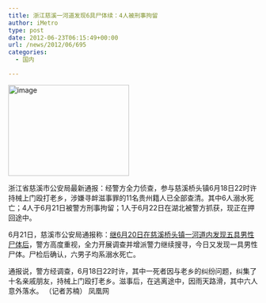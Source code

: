 ```yaml
---
title: 浙江慈溪一河道发现6具尸体续：4人被刑事拘留
author: iMetro
type: post
date: 2012-06-23T06:15:49+00:00
url: /news/2012/06/695
categories:
  - 国内

---
```

<a href="http://news.ifeng.com/mainland/detail_2012_06/23/15500136_0.shtml" target="_blank"><img style="background-image: none; border-bottom: 0px; border-left: 0px; padding-left: 0px; padding-right: 0px; display: inline; border-top: 0px; border-right: 0px; padding-top: 0px" title="image" border="0" alt="image" src="http://metronews-wordpress.stor.sinaapp.com/uploads/2012/06/image1.png" width="244" height="184" /></a>

浙江省慈溪市公安局最新通报：经警方全力侦查，参与慈溪桥头镇6月18日22时许持械上门殴打老乡，涉嫌寻衅滋事罪的11名贵州籍人已全部查清。其中6人溺水死亡；4人于6月21日被警方刑事拘留；1人于6月22日在湖北被警方抓获，现正在押回途中。

6月21日，慈溪市公安局通报称：[继6月20日在慈溪桥头镇一河道内发现五具男性尸体后][1]，警方高度重视，全力开展调查并增派警力继续搜寻，今日又发现一具男性尸体。尸检后确认，六男子均系溺水死亡。

通报说，警方经调查，6月18日22时许，其中一死者因与老乡的纠纷问题，纠集了十名亲戚朋友，持械上门殴打老乡。滋事后，在逃离途中，因雨天路滑，其中六人意外落水。 （记者苏楠） 凤凰网

 [1]: http://news.ifeng.com/mainland/detail_2012_06/21/15470166_0.shtml